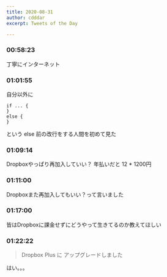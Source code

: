 ```yaml
---
title: 2020-08-31
author: cdddar
excerpt: Tweets of the Day

---
```


### 00:58:23

丁寧にインターネット

### 01:01:55

自分以外に

```
if ... {
}
else {
}
```

という else 前の改行をする人間を初めて見た

### 01:09:14

Dropboxやっぱり再加入していい？ 年払いだと 12 * 1200円

### 01:11:00

Dropboxまた再加入してもいい？って言いました

### 01:17:00

皆はDropboxに課金せずにどうやって生きてるのか教えてほしい

### 01:22:22

> Dropbox Plus に
アップグレードしました

はい。。。
